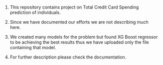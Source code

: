 1. This repository contains project on Total Credit Card Spending prediction of individuals.

2. Since we have documented our efforts we are not describing much here.

3. We created many models for the problem but found XG Boost regressor to be achieving the best results thus we have uploaded only the file containing that model.

4. For further description please check the documentation.
